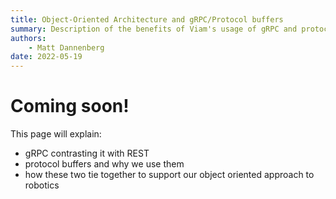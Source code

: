 ```yaml
---
title: Object-Oriented Architecture and gRPC/Protocol buffers 
summary: Description of the benefits of Viam's usage of gRPC and protocol buffers and the resulting modern service-oriented-style architecture.
authors:
    - Matt Dannenberg
date: 2022-05-19
---
```

# Coming soon!
This page will explain:
- gRPC contrasting it with REST
- protocol buffers and why we use them
- how these two tie together to support our object oriented approach to robotics
